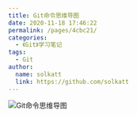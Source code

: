 ```yaml
---
title: Git命令思维导图
date: 2020-11-18 17:46:22
permalink: /pages/4cbc21/
categories: 
  - 《Git》学习笔记
tags: 
  - Git
author: 
  name: solkatt
  link: https://github.com/solkatt
---
```

![Git命令思维导图](/img/git.png)
